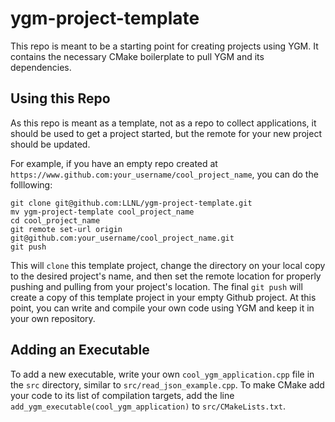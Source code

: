 # ygm-project-template
This repo is meant to be a starting point for creating projects using YGM. It contains the necessary CMake boilerplate
to pull YGM and its dependencies.

## Using this Repo
As this repo is meant as a template, not as a repo to collect applications, it should be used to get a project started,
but the remote for your new project should be updated.

For example, if you have an empty repo created at `https://www.github.com:your_username/cool_project_name`, you can do the
folllowing:
```
git clone git@github.com:LLNL/ygm-project-template.git
mv ygm-project-template cool_project_name
cd cool_project_name
git remote set-url origin git@github.com:your_username/cool_project_name.git
git push
```

This will `clone` this template project, change the directory on your local copy to the desired project's name, and then
set the remote location for properly pushing and pulling from your project's location. The final `git push` will create
a copy of this template project in your empty Github project. At this point, you can write and compile your own code
using YGM and keep it in your own repository.

## Adding an Executable
To add a new executable, write your own `cool_ygm_application.cpp` file in the `src` directory, similar to `src/read_json_example.cpp`. To
make CMake add your code to its list of compilation targets, add the line `add_ygm_executable(cool_ygm_application)` to
`src/CMakeLists.txt`.
